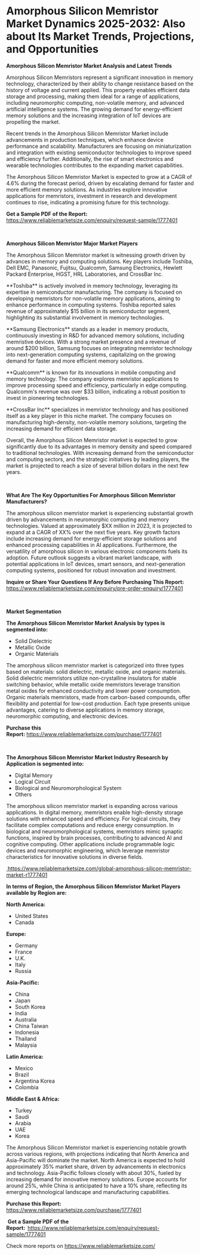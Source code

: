 <p><h1>Amorphous Silicon Memristor Market Dynamics 2025-2032: Also about Its Market Trends, Projections, and Opportunities</h1></p><p><strong>Amorphous Silicon Memristor Market Analysis and Latest Trends</strong></p>
<p><p>Amorphous Silicon Memristors represent a significant innovation in memory technology, characterized by their ability to change resistance based on the history of voltage and current applied. This property enables efficient data storage and processing, making them ideal for a range of applications, including neuromorphic computing, non-volatile memory, and advanced artificial intelligence systems. The growing demand for energy-efficient memory solutions and the increasing integration of IoT devices are propelling the market.</p><p>Recent trends in the Amorphous Silicon Memristor Market include advancements in production techniques, which enhance device performance and scalability. Manufacturers are focusing on miniaturization and integration with existing semiconductor technologies to improve speed and efficiency further. Additionally, the rise of smart electronics and wearable technologies contributes to the expanding market capabilities.</p><p>The Amorphous Silicon Memristor Market is expected to grow at a CAGR of 4.6% during the forecast period, driven by escalating demand for faster and more efficient memory solutions. As industries explore innovative applications for memristors, investment in research and development continues to rise, indicating a promising future for this technology.</p></p>
<p><strong>Get a Sample PDF of the Report:&nbsp;</strong> <a href="https://www.reliablemarketsize.com/enquiry/request-sample/1777401?utm_campaign=2479&utm_medium=2&utm_source=Github&utm_content=ia&utm_term=06042025&utm_id=amorphous-silicon-memristor">https://www.reliablemarketsize.com/enquiry/request-sample/1777401</a></p>
<p>&nbsp;</p>
<p><strong>Amorphous Silicon Memristor Major Market Players</strong></p>
<p><p>The Amorphous Silicon Memristor market is witnessing growth driven by advances in memory and computing solutions. Key players include Toshiba, Dell EMC, Panasonic, Fujitsu, Qualcomm, Samsung Electronics, Hewlett Packard Enterprise, HGST, HRL Laboratories, and CrossBar Inc.</p><p>**Toshiba** is actively involved in memory technology, leveraging its expertise in semiconductor manufacturing. The company is focused on developing memristors for non-volatile memory applications, aiming to enhance performance in computing systems. Toshiba reported sales revenue of approximately $15 billion in its semiconductor segment, highlighting its substantial involvement in memory technologies.</p><p>**Samsung Electronics** stands as a leader in memory products, continuously investing in R&D for advanced memory solutions, including memristive devices. With a strong market presence and a revenue of around $200 billion, Samsung focuses on integrating memristor technology into next-generation computing systems, capitalizing on the growing demand for faster and more efficient memory solutions.</p><p>**Qualcomm** is known for its innovations in mobile computing and memory technology. The company explores memristor applications to improve processing speed and efficiency, particularly in edge computing. Qualcomm's revenue was over $33 billion, indicating a robust position to invest in pioneering technologies.</p><p>**CrossBar Inc** specializes in memristor technology and has positioned itself as a key player in this niche market. The company focuses on manufacturing high-density, non-volatile memory solutions, targeting the increasing demand for efficient data storage. </p><p>Overall, the Amorphous Silicon Memristor market is expected to grow significantly due to its advantages in memory density and speed compared to traditional technologies. With increasing demand from the semiconductor and computing sectors, and the strategic initiatives by leading players, the market is projected to reach a size of several billion dollars in the next few years.</p></p>
<p>&nbsp;</p>
<p><strong>What Are The Key Opportunities For Amorphous Silicon Memristor Manufacturers?</strong></p>
<p><p>The amorphous silicon memristor market is experiencing substantial growth driven by advancements in neuromorphic computing and memory technologies. Valued at approximately $XX million in 2023, it is projected to expand at a CAGR of XX% over the next five years. Key growth factors include increasing demand for energy-efficient storage solutions and enhanced processing capabilities in AI applications. Furthermore, the versatility of amorphous silicon in various electronic components fuels its adoption. Future outlook suggests a vibrant market landscape, with potential applications in IoT devices, smart sensors, and next-generation computing systems, positioned for robust innovation and investment.</p></p>
<p><strong>Inquire or Share Your Questions If Any Before Purchasing This Report:</strong> <a href="https://www.reliablemarketsize.com/enquiry/pre-order-enquiry/1777401?utm_campaign=2479&utm_medium=2&utm_source=Github&utm_content=ia&utm_term=06042025&utm_id=amorphous-silicon-memristor">https://www.reliablemarketsize.com/enquiry/pre-order-enquiry/1777401</a></p>
<p>&nbsp;</p>
<p><strong>Market Segmentation</strong></p>
<p><strong>The Amorphous Silicon Memristor Market Analysis by types is segmented into:</strong></p>
<p><ul><li>Solid Dielectric</li><li>Metallic Oxide</li><li>Organic Materials</li></ul></p>
<p><p>The amorphous silicon memristor market is categorized into three types based on materials: solid dielectric, metallic oxide, and organic materials. Solid dielectric memristors utilize non-crystalline insulators for stable switching behavior, while metallic oxide memristors leverage transition metal oxides for enhanced conductivity and lower power consumption. Organic materials memristors, made from carbon-based compounds, offer flexibility and potential for low-cost production. Each type presents unique advantages, catering to diverse applications in memory storage, neuromorphic computing, and electronic devices.</p></p>
<p><strong>Purchase this Report:&nbsp;</strong><a href="https://www.reliablemarketsize.com/purchase/1777401?utm_campaign=2479&utm_medium=2&utm_source=Github&utm_content=ia&utm_term=06042025&utm_id=amorphous-silicon-memristor">https://www.reliablemarketsize.com/purchase/1777401</a></p>
<p>&nbsp;</p>
<p><strong>The Amorphous Silicon Memristor Market Industry Research by Application is segmented into:</strong></p>
<p><ul><li>Digital Memory</li><li>Logical Circuit</li><li>Biological and Neuromorphological System</li><li>Others</li></ul></p>
<p><p>The amorphous silicon memristor market is expanding across various applications. In digital memory, memristors enable high-density storage solutions with enhanced speed and efficiency. For logical circuits, they facilitate complex computations and reduce energy consumption. In biological and neuromorphological systems, memristors mimic synaptic functions, inspired by brain processes, contributing to advanced AI and cognitive computing. Other applications include programmable logic devices and neuromorphic engineering, which leverage memristor characteristics for innovative solutions in diverse fields.</p></p>
<p><a href="https://www.reliablemarketsize.com/global-amorphous-silicon-memristor-market-r1777401?utm_campaign=2479&utm_medium=2&utm_source=Github&utm_content=ia&utm_term=06042025&utm_id=amorphous-silicon-memristor">&nbsp;https://www.reliablemarketsize.com/global-amorphous-silicon-memristor-market-r1777401</a></p>
<p><strong>In terms of Region, the Amorphous Silicon Memristor Market Players available by Region are:</strong></p>
<p>
    <p> <strong> North America: </strong>
        <ul>
            <li>United States</li>
            <li>Canada</li>
        </ul>
        </p> 
    <p> <strong> Europe: </strong>
        <ul>
            <li>Germany</li>
            <li>France</li>
            <li>U.K.</li>
            <li>Italy</li>
            <li>Russia</li>
        </ul>
        </p> 
    <p> <strong> Asia-Pacific: </strong>
        <ul>
            <li>China</li>
            <li>Japan</li>
            <li>South Korea</li>
            <li>India</li>
            <li>Australia</li>
            <li>China Taiwan</li>
            <li>Indonesia</li>
            <li>Thailand</li>
            <li>Malaysia</li>
        </ul>
        </p> 
    <p> <strong> Latin America: </strong>
        <ul>
            <li>Mexico</li>
            <li>Brazil</li>
            <li>Argentina Korea</li>
            <li>Colombia</li>
        </ul>
        </p> 
    <p> <strong> Middle East & Africa: </strong>
        <ul>
            <li>Turkey</li>
            <li>Saudi</li>
            <li>Arabia</li>
            <li>UAE</li>
            <li>Korea</li>
        </ul>
    </p>
    </p>
<p><p>The Amorphous Silicon Memristor market is experiencing notable growth across various regions, with projections indicating that North America and Asia-Pacific will dominate the market. North America is expected to hold approximately 35% market share, driven by advancements in electronics and technology. Asia-Pacific follows closely with about 30%, fueled by increasing demand for innovative memory solutions. Europe accounts for around 25%, while China is anticipated to have a 10% share, reflecting its emerging technological landscape and manufacturing capabilities.</p></p>
<p><strong>Purchase this Report: </strong><a href="https://www.reliablemarketsize.com/purchase/1777401?utm_campaign=2479&utm_medium=2&utm_source=Github&utm_content=ia&utm_term=06042025&utm_id=amorphous-silicon-memristor">https://www.reliablemarketsize.com/purchase/1777401</a></p>
<p>&nbsp;<strong>Get a Sample PDF of the Report:&nbsp;&nbsp;</strong><a href="https://www.reliablemarketsize.com/enquiry/request-sample/1777401?utm_campaign=2479&utm_medium=2&utm_source=Github&utm_content=ia&utm_term=06042025&utm_id=amorphous-silicon-memristor">https://www.reliablemarketsize.com/enquiry/request-sample/1777401</a></p>
<p><strong></strong></p>
<p>Check more reports on <a href="https://www.reliablemarketsize.com/?utm_campaign=2479&utm_medium=2&utm_source=Github&utm_content=ia&utm_term=06042025&utm_id=amorphous-silicon-memristor">https://www.reliablemarketsize.com/</a></p>